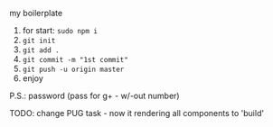 my boilerplate

1) for start: ``sudo npm i``
2) ``git init``
3) ``git add .``
4) ``git commit -m "1st commit"``
5) ``git push -u origin master``
6) enjoy

P.S.: password (pass for g+ - w/-out number)


TODO: change PUG task - now it rendering all components to 'build'